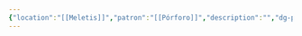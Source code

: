 ```yaml
---
{"location":"[[Meletis]]","patron":"[[Pórforo]]","description":"","dg-publish-dm":true,"dg-publish":true,"type":"Lugares","dg-path":"Lugares/Meletis/Templo de la Forja.md","permalink":"/lugares/meletis/templo-de-la-forja/","dgPassFrontmatter":true}
---
```


